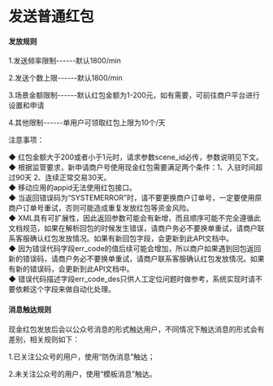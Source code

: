 # 发送普通红包

#### 发放规则

1.发送频率限制------默认1800/min

2.发送个数上限------默认1800/min

3.场景金额限制------默认红包金额为1-200元，如有需要，可前往商户平台进行设置和申请

4.其他限制------单用户可领取红包上限为10个/天

注意事项：

◆ 红包金额大于200或者小于1元时，请求参数scene\_id必传，参数说明见下文。  
◆ 根据监管要求，新申请商户号使用现金红包需要满足两个条件：1、入驻时间超过90天 2、连续正常交易30天。  
◆ 移动应用的appid无法使用红包接口。  
◆ 当返回错误码为“SYSTEMERROR”时，请不要更换商户订单号，一定要使用原商户订单号重试，否则可能造成重复发放红包等资金风险。  
◆ XML具有可扩展性，因此返回参数可能会有新增，而且顺序可能不完全遵循此文档规范，如果在解析回包的时候发生错误，请商户务必不要换单重试，请商户联系客服确认红包发放情况。如果有新回包字段，会更新到此API文档中。  
◆ 因为错误代码字段err\_code的值后续可能会增加，所以商户如果遇到回包返回新的错误码，请商户务必不要换单重试，请商户联系客服确认红包发放情况。如果有新的错误码，会更新到此API文档中。  
◆ 错误代码描述字段err\_code\_des只供人工定位问题时做参考，系统实现时请不要依赖这个字段来做自动化处理。

#### 消息触达规则

现金红包发放后会以公众号消息的形式触达用户，不同情况下触达消息的形式会有差别，相关规则如下：

1.已关注公众号的用户，使用“防伪消息”触达；

2.未关注公众号的用户，使用“模板消息”触达。

